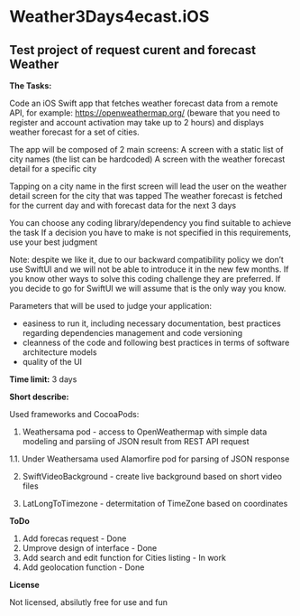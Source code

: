 # Weather3Days4ecast.iOS

## Test project of request curent and forecast Weather

**The Tasks:**

Code an iOS Swift app that fetches weather forecast data from a remote API, for example: https://openweathermap.org/ (beware that you need to register and account activation may take up to 2 hours) and displays weather forecast for a set of cities.
 
The app will be composed of 2 main screens:
A screen with a static list of city names (the list can be hardcoded)
A screen with the weather forecast detail for a specific city
 
Tapping on a city name in the first screen will lead the user on the weather detail screen for the city that was tapped
The weather forecast is fetched for the current day and with forecast data for the next 3 days
 
You can choose any coding library/dependency you find suitable to achieve the task
If a decision you have to make is not specified in this requirements, use your best judgment
 
Note:
despite we like it, due to our backward compatibility policy we don’t use SwiftUI and we will not be able to introduce it in the new few months. If you know other ways to solve this coding challenge they are preferred. If you decide to go for SwiftUI we will assume that is the only way you know.
 
Parameters that will be used to judge your application:
- easiness to run it, including necessary documentation, best practices regarding dependencies management and code versioning
- cleanness of the code and following best practices in terms of software architecture models
- quality of the UI

**Time limit:** 3 days

**Short describe:**

Used frameworks and CocoaPods:

1. Weathersama pod - access to OpenWeathermap with simple data modeling and parsiing of JSON result from REST API request

1.1. Under Weathersama used Alamorfire pod for parsing of JSON response

2. SwiftVideoBackground - create live background based on short video files

3. LatLongToTimezone - determitation of TimeZone based on coordinates


**ToDo**

1. Add forecas request  - Done
2. Umprove design of interface - Done
3. Add search and edit function for Cities listing - In work
4. Add geolocation function - Done

**License**

Not licensed, absilutly free for use and fun
